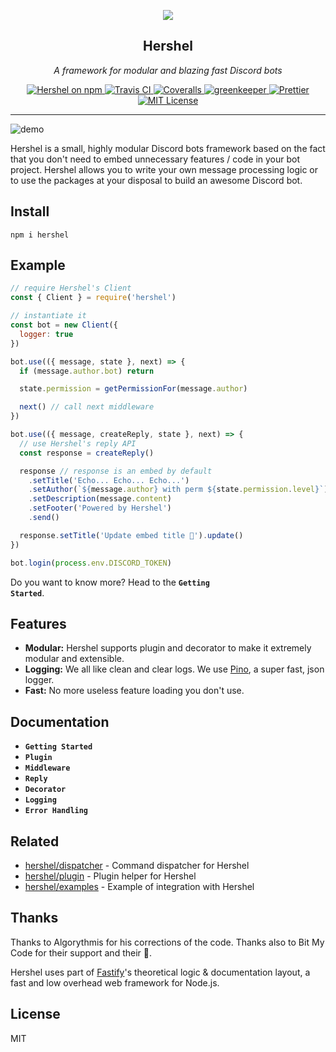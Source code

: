 <p align="center">
  <img src="https://raw.githubusercontent.com/hershel/hershel/master/media/hershel.png" />
</p>

<h2 align="center">Hershel</h2>

<p align="center">
  <em>A framework for modular and blazing fast Discord bots</em>
</p>

<p align="center">
  <a href="https://www.npmjs.com/package/hershel">
    <img alt="Hershel on npm" 
    src="https://img.shields.io/npm/v/hershel.svg">
  </a>
  <a href="https://travis-ci.com/hershel/hershel">
    <img alt="Travis CI" 
    src="https://travis-ci.com/hershel/hershel.svg?branch=master">
  </a>
  <a href="https://coveralls.io/github/hershel/hershel">
    <img alt="Coveralls"
    src="https://coveralls.io/repos/github/hershel/hershel/badge.svg?branch=master">
  </a>
  <a href="https://greenkeeper.io/">
    <img alt="greenkeeper"
    src="https://badges.greenkeeper.io/hershel/hershel.svg">
  </a>
  <a href="https://github.com/prettier/prettier">
    <img alt="Prettier"
    src="https://img.shields.io/badge/code_style-prettier-ff69b4.svg">
  </a>
  <a href="https://github.com/hershel/hershel/blob/master/LICENSE">
    <img alt="MIT License"
    src="https://img.shields.io/badge/License-MIT-yellow.svg">
  </a>
</p>

---

![demo](https://raw.githubusercontent.com/hershel/hershel/master/media/demo.png)

Hershel is a small, highly modular Discord bots framework based on the fact that you don't need to embed unnecessary features / code in your bot project. Hershel allows you to write your own message processing logic or to use the packages at your disposal to build an awesome Discord bot.

## Install

```
npm i hershel
```

## Example

```js
// require Hershel's Client
const { Client } = require('hershel')

// instantiate it
const bot = new Client({
  logger: true
})

bot.use(({ message, state }, next) => {
  if (message.author.bot) return

  state.permission = getPermissionFor(message.author)

  next() // call next middleware
})

bot.use(({ message, createReply, state }, next) => {
  // use Hershel's reply API
  const response = createReply()

  response // response is an embed by default
    .setTitle('Echo... Echo... Echo...')
    .setAuthor(`${message.author} with perm ${state.permission.level}`)
    .setDescription(message.content)
    .setFooter('Powered by Hershel')
    .send()

  response.setTitle('Update embed title 🙈').update()
})

bot.login(process.env.DISCORD_TOKEN)
```

Do you want to know more? Head to the <code><b>Getting Started</b></code>.

## Features

- **Modular:** Hershel supports plugin and decorator to make it extremely modular and extensible.
- **Logging:** We all like clean and clear logs. We use [Pino](https://github.com/pinojs/pino), a super fast, json logger.
- **Fast:** No more useless feature loading you don't use.

## Documentation

- <code><b>Getting Started</b></code>
- <code><b>Plugin</b></code>
- <code><b>Middleware</b></code>
- <code><b>Reply</b></code>
- <code><b>Decorator</b></code>
- <code><b>Logging</b></code>
- <code><b>Error Handling</b></code>

## Related

- [hershel/dispatcher](https://github.com/hershel/dispatcher) - Command dispatcher for Hershel
- [hershel/plugin](https://github.com/hershel/plugin) - Plugin helper for Hershel
- [hershel/examples](https://github.com/hershel/examples) - Example of integration with Hershel

## Thanks

Thanks to Algorythmis for his corrections of the code. Thanks also to Bit My Code for their support and their 💖.

Hershel uses part of [Fastify](https://github.com/fastify/fastify)'s theoretical logic & documentation layout, a fast and low overhead web framework for Node.js.

## License

MIT

